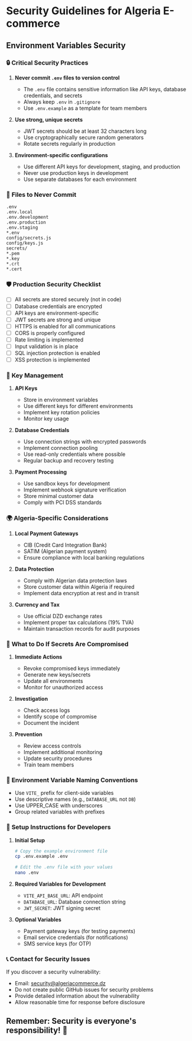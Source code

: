 # Security Guidelines for Algeria E-commerce

## Environment Variables Security

### 🔒 **Critical Security Practices**

1. **Never commit `.env` files to version control**
   - The `.env` file contains sensitive information like API keys, database credentials, and secrets
   - Always keep `.env` in `.gitignore`
   - Use `.env.example` as a template for team members

2. **Use strong, unique secrets**
   - JWT secrets should be at least 32 characters long
   - Use cryptographically secure random generators
   - Rotate secrets regularly in production

3. **Environment-specific configurations**
   - Use different API keys for development, staging, and production
   - Never use production keys in development
   - Use separate databases for each environment

### 📁 **Files to Never Commit**

```
.env
.env.local
.env.development
.env.production
.env.staging
*.env
config/secrets.js
config/keys.js
secrets/
*.pem
*.key
*.crt
*.cert
```

### 🛡️ **Production Security Checklist**

- [ ] All secrets are stored securely (not in code)
- [ ] Database credentials are encrypted
- [ ] API keys are environment-specific
- [ ] JWT secrets are strong and unique
- [ ] HTTPS is enabled for all communications
- [ ] CORS is properly configured
- [ ] Rate limiting is implemented
- [ ] Input validation is in place
- [ ] SQL injection protection is enabled
- [ ] XSS protection is implemented

### 🔑 **Key Management**

1. **API Keys**
   - Store in environment variables
   - Use different keys for different environments
   - Implement key rotation policies
   - Monitor key usage

2. **Database Credentials**
   - Use connection strings with encrypted passwords
   - Implement connection pooling
   - Use read-only credentials where possible
   - Regular backup and recovery testing

3. **Payment Processing**
   - Use sandbox keys for development
   - Implement webhook signature verification
   - Store minimal customer data
   - Comply with PCI DSS standards

### 🌍 **Algeria-Specific Considerations**

1. **Local Payment Gateways**
   - CIB (Credit Card Integration Bank)
   - SATIM (Algerian payment system)
   - Ensure compliance with local banking regulations

2. **Data Protection**
   - Comply with Algerian data protection laws
   - Store customer data within Algeria if required
   - Implement data encryption at rest and in transit

3. **Currency and Tax**
   - Use official DZD exchange rates
   - Implement proper tax calculations (19% TVA)
   - Maintain transaction records for audit purposes

### 🚨 **What to Do If Secrets Are Compromised**

1. **Immediate Actions**
   - Revoke compromised keys immediately
   - Generate new keys/secrets
   - Update all environments
   - Monitor for unauthorized access

2. **Investigation**
   - Check access logs
   - Identify scope of compromise
   - Document the incident

3. **Prevention**
   - Review access controls
   - Implement additional monitoring
   - Update security procedures
   - Train team members

### 📝 **Environment Variable Naming Conventions**

- Use `VITE_` prefix for client-side variables
- Use descriptive names (e.g., `DATABASE_URL` not `DB`)
- Use UPPER_CASE with underscores
- Group related variables with prefixes

### 🔧 **Setup Instructions for Developers**

1. **Initial Setup**
   ```bash
   # Copy the example environment file
   cp .env.example .env
   
   # Edit the .env file with your values
   nano .env
   ```

2. **Required Variables for Development**
   - `VITE_API_BASE_URL`: API endpoint
   - `DATABASE_URL`: Database connection string
   - `JWT_SECRET`: JWT signing secret

3. **Optional Variables**
   - Payment gateway keys (for testing payments)
   - Email service credentials (for notifications)
   - SMS service keys (for OTP)

### 📞 **Contact for Security Issues**

If you discover a security vulnerability:
- Email: security@algeriacommerce.dz
- Do not create public GitHub issues for security problems
- Provide detailed information about the vulnerability
- Allow reasonable time for response before disclosure

## Remember: Security is everyone's responsibility! 🔐
